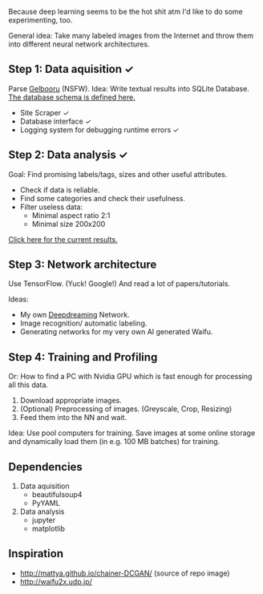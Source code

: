 Because deep learning seems to be the hot shit atm I'd like to do some experimenting, too.

General idea: Take many labeled images from the Internet and throw them into different neural network architectures.

Step 1: Data aquisition ✓
--------------
Parse [Gelbooru](http://gelbooru.com/) (NSFW).
Idea: Write textual results into SQLite Database. 
[The database schema is defined here.](src/create_tables.sql)
* Site Scraper ✓
* Database interface ✓
* Logging system for debugging runtime errors ✓

Step 2: Data analysis ✓
--------------
Goal: Find promising labels/tags, sizes and other useful attributes.
- Check if data is reliable.
- Find some categories and check their usefulness.
- Filter useless data:
    - Minimal aspect ratio 2:1
    - Minimal size 200x200

[Click here for the current results.](results/analysis.md)

Step 3: Network architecture
--------------
Use TensorFlow. (Yuck! Google!)
And read a lot of papers/tutorials.

Ideas: 
* My own [Deepdreaming](https://en.wikipedia.org/wiki/Deepdreaming) Network.
* Image recognition/ automatic labeling.
* Generating networks for my very own AI generated Waifu.

Step 4: Training and Profiling
--------------
Or: How to find a PC with Nvidia GPU which is fast enough for processing all this data.
1. Download appropriate images.
2. (Optional) Preprocessing of images. (Greyscale, Crop, Resizing)
3. Feed them into the NN and wait.

Idea: Use pool computers for training. 
Save images at some online storage and dynamically load them (in e.g. 100 MB batches) for training.

Dependencies
--------------
1. Data aquisition
    * beautifulsoup4
    * PyYAML
2. Data analysis
    * jupyter
    * matplotlib

Inspiration
--------------
* http://mattya.github.io/chainer-DCGAN/ (source of repo image)
* http://waifu2x.udp.jp/